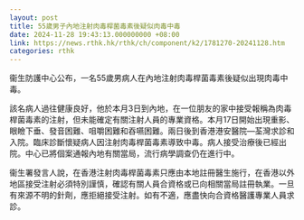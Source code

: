 ```yaml
---
layout: post
title: 55歲男子內地注射肉毒桿菌毒素後疑似肉毒中毒
date: 2024-11-28 19:43:13.000000000 +08:00
link: https://news.rthk.hk/rthk/ch/component/k2/1781270-20241128.htm
categories: rthk
---
```


衞生防護中心公布，一名55歲男病人在內地注射肉毒桿菌毒素後疑似出現肉毒中毒。

該名病人過往健康良好，他於本月3日到內地，在一位朋友的家中接受報稱為肉毒桿菌毒素的注射，但未能確定有關注射人員的專業資格。本月17日開始出現重影、眼瞼下垂、發音困難、咀嚼困難和吞嚥困難。兩日後到香港港安醫院—荃灣求診和入院。臨床診斷懷疑病人因注射肉毒桿菌毒素導致中毒。病人接受治療後已經出院。中心已將個案通報內地有關當局，流行病學調查仍在進行中。

衞生署發言人說，在香港注射肉毒桿菌毒素只應由本地註冊醫生施行，在香港以外地區接受注射必須特別謹慎，確認有關人員合資格或已向相關當局註冊執業。一旦有來源不明的針劑，應拒絕接受注射。如有不適，應盡快向合資格醫護專業人員求診。
